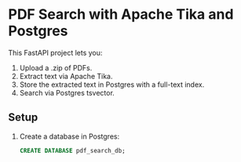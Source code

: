 # PDF Search with Apache Tika and Postgres

This FastAPI project lets you:

1. Upload a .zip of PDFs.
2. Extract text via Apache Tika.
3. Store the extracted text in Postgres with a full-text index.
4. Search via Postgres tsvector.

## Setup
1. Create a database in Postgres:
   ```sql
   CREATE DATABASE pdf_search_db;
